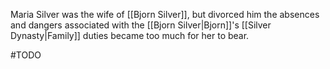 
Maria Silver was the wife of [[Bjorn Silver]], but divorced him the absences and dangers associated with the [[Bjorn Silver|Bjorn]]'s [[Silver Dynasty|Family]] duties became too much for her to bear.

#TODO